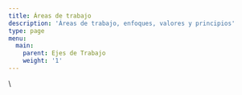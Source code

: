```yaml
---
title: Áreas de trabajo
description: 'Áreas de trabajo, enfoques, valores y principios'
type: page
menu:
  main:
    parent: Ejes de Trabajo
    weight: '1'
---
```

\
